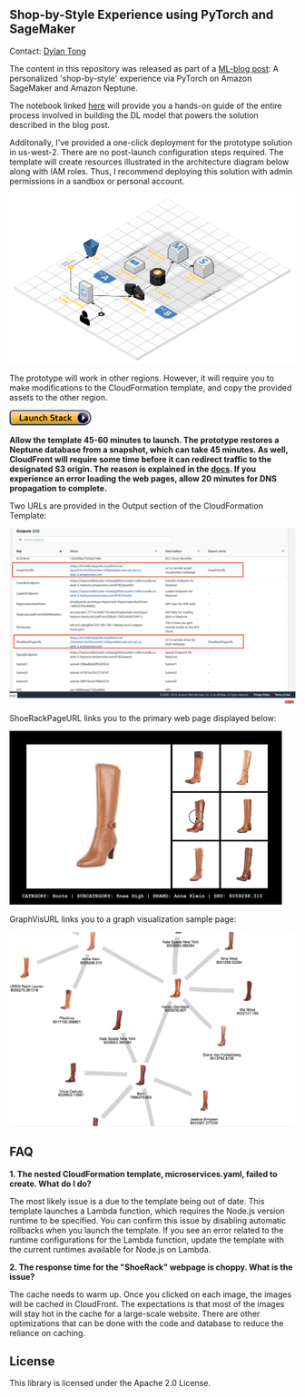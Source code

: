 ## Shop-by-Style Experience using PyTorch and SageMaker

Contact: [Dylan Tong](mailto:dylatong@amazon.com)

The content in this repository was released as part of a [ML-blog post](https://aws.amazon.com/blogs/machine-learning/a-personalized-shop-by-style-experience-using-pytorch-on-amazon-sagemaker-and-amazon-neptune/): A personalized 'shop-by-style' experience via PyTorch on Amazon SageMaker and Amazon Neptune.

The notebook linked [here](https://github.com/aws-samples/aws-sagemaker-pytorch-shop-by-style/blob/master/notebooks/shop-by-style-model-on-pytorch.ipynb) will provide you a hands-on guide of the entire process involved in building the DL model that powers the solution described in the blog post. 

Additonally, I've provided a one-click deployment for the prototype solution in us-west-2. There are no post-launch configuration steps required. The template will create resources illustrated in the architecture diagram below along with IAM roles. Thus, I recommend deploying this solution with admin permissions in a sandbox or personal account.

![architecture](images/prototype-architecture.png)

The prototype will work in other regions. However, it will require you to make modifications to the CloudFormation template, and copy the provided assets to the other region.

<a href="https://console.aws.amazon.com/cloudformation/home?region=us-west-
2#/stacks/new?stackName=shopbystyle-prototype&templateURL=https://s3-us-west-
2.amazonaws.com/aws-ml-blog-usw2/artifacts/shop-by-style/cloudformation/shopbystyle-prototype.yaml">
![launch stack button](/images/cloudformation-launch-stack.png)</a>

**Allow the template 45-60 minutes to launch. The prototype restores a Neptune database from a snapshot, which can take 45 minutes. As well, CloudFront will require some time before it can redirect traffic to the designated S3 origin. The reason is explained in the [docs](https://docs.aws.amazon.com/AmazonS3/latest/dev/VirtualHosting.html). If you experience an error loading the web pages, allow 20 minutes for DNS propagation to complete.**

Two URLs are provided in the Output section of the CloudFormation Template:

![CF Output](/images/cf_outputs.png)

ShoeRackPageURL links you to the primary web page displayed below:

![Animated gif](/images/shopbystyle-ui-anim.gif)

GraphVisURL links you to a graph visualization sample page:

![Graph Viz](/images/graphvis.png)

## FAQ

**1. The nested CloudFormation template, microservices.yaml, failed to create. What do I do?**

 The most likely issue is a due to the template being out of date. This template launches a Lambda function, which requires the Node.js version runtime to be specified. You can confirm this issue by disabling automatic rollbacks when you launch the template. If you see an error related to the runtime configurations for the Lambda function, update the template with the current runtimes available for Node.js on Lambda.
 
 **2. The response time for the "ShoeRack" webpage is choppy. What is the issue?**

 The cache needs to warm up. Once you clicked on each image, the images will be cached in CloudFront. The expectations is that most of the images will stay hot in the cache for a large-scale website. There are other optimizations that can be done with the code and database to reduce the reliance on caching.
 
## License

This library is licensed under the Apache 2.0 License. 
